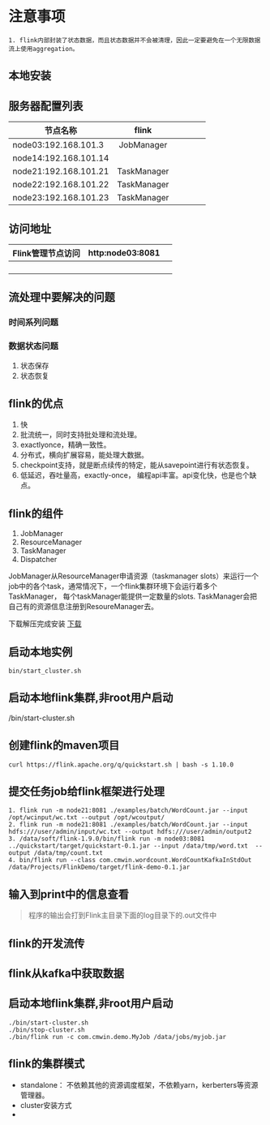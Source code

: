 # 注意事项
```
1. flink内部封装了状态数据，而且状态数据并不会被清理，因此一定要避免在一个无限数据流上使用aggregation。
```

## 本地安装

## 服务器配置列表

| 节点名称              |    flink    |      |      |      |      |
| --------------------- | :---------: | ---- | ---- | ---- | ---- |
| node03:192.168.101.3  | JobManager  |      |      |      |      |
| node14:192.168.101.14 |             |      |      |      |      |
| node21:192.168.101.21 | TaskManager |      |      |      |      |
| node22:192.168.101.22 | TaskManager |      |      |      |      |
| node23:192.168.101.23 | TaskManager |      |      |      |      |

## 访问地址

| Flink管理节点访问 | http:node03:8081 |      |
| ----------------- | ---------------- | ---- |
|                   |                  |      |
|                   |                  |      |
|                   |                  |      |
|                   |                  |      |



## 流处理中要解决的问题

### 时间系列问题

### 数据状态问题

1. 状态保存
2. 状态恢复









## flink的优点

1. 快
2. 批流统一，同时支持批处理和流处理。
3. exactlyonce，精确一致性。
4. 分布式，横向扩展容易，能处理大数据。
5. checkpoint支持，就是断点续传的特定，能从savepoint进行有状态恢复。
6. 低延迟，吞吐量高，exactly-once， 编程api丰富。api变化快，也是也个缺点。

## flink的组件

1. JobManager
2. ResourceManager
3. TaskManager
4. Dispatcher

JobManager从ResourceManager申请资源（taskmanager slots）来运行一个job中的各个task，通常情况下，一个flink集群环境下会运行着多个TaskManager， 每个taskManager能提供一定数量的slots. TaskManager会把自己有的资源信息注册到ResoureManager去。



下载解压完成安装 [下载](http://flink.apache.org/downloads.html)

## 启动本地实例
```
bin/start_cluster.sh
```


## 启动本地flink集群,非root用户启动
/bin/start-cluster.sh

## 创建flink的maven项目


```shell
curl https://flink.apache.org/q/quickstart.sh | bash -s 1.10.0
```

## 提交任务job给flink框架进行处理
```
1. flink run -m node21:8081 ./examples/batch/WordCount.jar --input /opt/wcinput/wc.txt --output /opt/wcoutput/
2. flink run -m node21:8081 ./examples/batch/WordCount.jar --input hdfs:///user/admin/input/wc.txt --output hdfs:///user/admin/output2
3. /data/soft/flink-1.9.0/bin/flink run -m node03:8081 ../quickstart/target/quickstart-0.1.jar --input /data/tmp/word.txt  --output /data/tmp/count.txt
4. bin/flink run --class com.cmwin.wordcount.WordCountKafkaInStdOut /data/Projects/FlinkDemo/target/flink-demo-0.1.jar
```
## 输入到print中的信息查看
>程序的输出会打到Flink主目录下面的log目录下的.out文件中


## flink的开发流传

## flink从kafka中获取数据
## 启动本地flink集群,非root用户启动

```
./bin/start-cluster.sh
./bin/stop-cluster.sh
./bin/flink run -c com.cmwin.demo.MyJob /data/jobs/myjob.jar
```

## flink的集群模式

* standalone： 不依赖其他的资源调度框架，不依赖yarn，kerberters等资源管理器。
* cluster安装方式
* 

